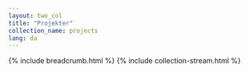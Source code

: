 ```yaml
---
layout: two_col
title: "Projekter"
collection_name: projects
lang: da
---
```

{% include breadcrumb.html %}
{% include collection-stream.html %}
